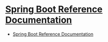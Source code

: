 # [Spring Boot Reference Documentation](https://docs.spring.io/spring-boot/docs/current/reference/html/)

- [Spring Boot Reference Documentation](#spring-boot-reference-documentation)